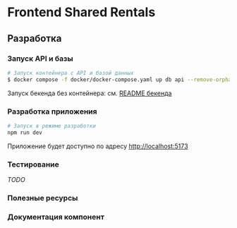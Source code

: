 # Frontend Shared Rentals

## Разработка

### Запуск API и базы

```bash
# Запуск контейнера с API и базой данных
$ docker compose -f docker/docker-compose.yaml up db api --remove-orphans
```

Запуск бекенда без контейнера: см. [README бекенда](../sr-back/README.md)

### Разработка приложения

```bash
# Запуск в режиме разработки
npm run dev
```

Приложение будет доступно по адресу [http://localhost:5173](http://localhost:5173)

### Тестирование

_TODO_

### Полезные ресурсы

### Документация компонент
